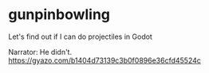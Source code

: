 # gunpinbowling
Let's find out if I can do projectiles in Godot

Narrator: He didn't.
https://gyazo.com/b1404d73139c3b0f0896e36cfd45524c
